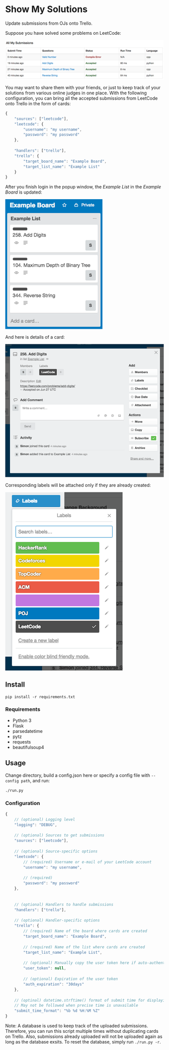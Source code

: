 # Show My Solutions
Update submissions from OJs onto Trello.

Suppose you have solved some problems on LeetCode:

![Submissions](resources/submissions.png "Submissions")

You may want to share them with your friends, or just to keep track of your solutions from various online judges in one place. With the following configuration, you can bring all the accepted submissions from LeetCode onto Trello in the form of cards:

```js
{
    "sources": ["leetcode"],
    "leetcode": {
        "username": "my username",
        "password": "my password"
    },
    
    "handlers": ["trello"],
    "trello": {
        "target_board_name": "Example Board",
        "target_list_name": "Example List"
    }
}
```

After you finish login in the popup window, the _Example List_ in the _Example Board_ is updated:

![List](resources/list.png "List")

And here is details of a card:

![Card](resources/card.png "Card")

Corresponding labels will be attached only if they are already created:

![Labels](resources/labels.png "Labels")


## Install

```
pip install -r requirements.txt
```


### Requirements

- Python 3
- Flask
- parsedatetime
- pytz
- requests
- beautifulsoup4


## Usage

Change directory, build a config.json here or specify a config file with `--config path`, and run:

```
./run.py
```


### Configuration

```js
{
    // (optional) Logging level
    "logging": "DEBUG",
    
    // (optional) Sources to get submissions
    "sources": ["leetcode"],

    // (optional) Source-specific options
    "leetcode": {
        // (required) Username or e-mail of your LeetCode account
        "username": "my username",

        // (required)
        "password": "my password"
    },


    // (optional) Handlers to handle submissions
    "handlers": ["trello"],

    // (optional) Handler-specific options
    "trello": {
        // (required) Name of the board where cards are created
        "target_board_name": "Example Board",
        
        // (required) Name of the list where cards are created
        "target_list_name": "Example List",

        // (optional) Manually copy the user token here if auto-authentication fails
        "user_token": null,

        // (optional) Expiration of the user token
        "auth_expiration": "30days"
    },

    // (optinal) datetime.strftime() format of submit time for displaying
    // May not be followed when precise time is unavailable
    "submit_time_format": "%b %d %H:%M %Z"
}
```

Note: A database is used to keep track of the uploaded submissions. Therefore, you can run this script multiple times without duplicating cards on Trello. Also, submissions already uploaded will not be uploaded again as long as the database exsits. To reset the database, simply run `./run.py -r`.
